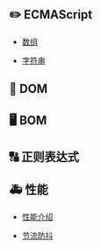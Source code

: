 ## :pencil2: ECMAScript

- [数组](https://github.com/huqiyao/StudyNotes/blob/master/src/ECMAScript/%E6%95%B0%E7%BB%84/index.md)

- [字符串](https://github.com/huqiyao/StudyNotes/blob/master/src/ECMAScript/%E5%AD%97%E7%AC%A6%E4%B8%B2/index.md)

##  :book: DOM



##  :desktop_computer: BOM




## :capital_abcd: 正则表达式







## :ambulance: 性能

- [性能介绍](https://github.com/huqiyao/StudyNotes/blob/master/src/%E6%80%A7%E8%83%BD/%E6%80%A7%E8%83%BD%E4%BB%8B%E7%BB%8D.md)

- [节流防抖](https://github.com/huqiyao/StudyNotes/blob/master/src/%E6%80%A7%E8%83%BD/%E8%8A%82%E6%B5%81%E9%98%B2%E6%8A%96.md)





